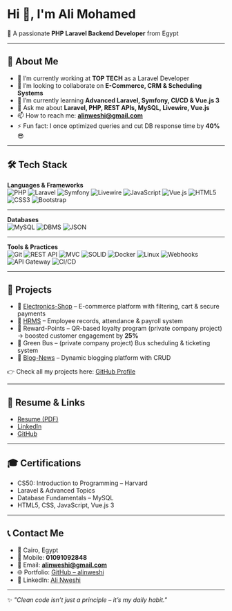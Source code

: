 # Hi 👋, I'm Ali Mohamed  
🚀 A passionate **PHP Laravel Backend Developer** from Egypt  

---

## 💼 About Me
- 🔭 I’m currently working at **TOP TECH** as a Laravel Developer  
- 👯 I’m looking to collaborate on **E-Commerce, CRM & Scheduling Systems**  
- 🌱 I’m currently learning **Advanced Laravel, Symfony, CI/CD & Vue.js 3**  
- 💬 Ask me about **Laravel, PHP, REST APIs, MySQL, Livewire, Vue.js**  
- 📫 How to reach me: **alinweshi@gmail.com**  
- ⚡ Fun fact: I once optimized queries and cut DB response time by **40%** 😎  

---

## 🛠️ Tech Stack

**Languages & Frameworks**  
![PHP](https://img.shields.io/badge/PHP-777BB4?style=for-the-badge&logo=php&logoColor=white) ![Laravel](https://img.shields.io/badge/Laravel-FF2D20?style=for-the-badge&logo=laravel&logoColor=white) ![Symfony](https://img.shields.io/badge/Symfony-000000?style=for-the-badge&logo=symfony&logoColor=white) ![Livewire](https://img.shields.io/badge/Livewire-4E56A6?style=for-the-badge&logo=laravel&logoColor=white) ![JavaScript](https://img.shields.io/badge/JavaScript-F7DF1E?style=for-the-badge&logo=javascript&logoColor=black) ![Vue.js](https://img.shields.io/badge/Vue.js-4FC08D?style=for-the-badge&logo=vue.js&logoColor=white) ![HTML5](https://img.shields.io/badge/HTML5-E34F26?style=for-the-badge&logo=html5&logoColor=white) ![CSS3](https://img.shields.io/badge/CSS3-1572B6?style=for-the-badge&logo=css3&logoColor=white) ![Bootstrap](https://img.shields.io/badge/Bootstrap-7952B3?style=for-the-badge&logo=bootstrap&logoColor=white)

---

**Databases**  
![MySQL](https://img.shields.io/badge/MySQL-4479A1?style=for-the-badge&logo=mysql&logoColor=white) ![DBMS](https://img.shields.io/badge/DBMS-003B57?style=for-the-badge&logo=databricks&logoColor=white) ![JSON](https://img.shields.io/badge/JSON-000000?style=for-the-badge&logo=json&logoColor=white)

---

**Tools & Practices**  
![Git](https://img.shields.io/badge/Git-F05032?style=for-the-badge&logo=git&logoColor=white) ![REST API](https://img.shields.io/badge/REST-02569B?style=for-the-badge&logo=postman&logoColor=white) ![MVC](https://img.shields.io/badge/MVC-FF6F00?style=for-the-badge&logoColor=white) ![SOLID](https://img.shields.io/badge/SOLID-4285F4?style=for-the-badge&logoColor=white) ![Docker](https://img.shields.io/badge/Docker-2496ED?style=for-the-badge&logo=docker&logoColor=white) ![Linux](https://img.shields.io/badge/Linux-FCC624?style=for-the-badge&logo=linux&logoColor=black) ![Webhooks](https://img.shields.io/badge/Webhooks-FF0000?style=for-the-badge&logo=webhooks&logoColor=white) ![API Gateway](https://img.shields.io/badge/API%20Gateway-009688?style=for-the-badge&logo=kong&logoColor=white) ![CI/CD](https://img.shields.io/badge/GitHub%20Actions-2088FF?style=for-the-badge&logo=github-actions&logoColor=white)


---

## 🚀 Projects
- 🛒 [Electronics-Shop](https://github.com/alinweshi/Electronics-Shop) – E-commerce platform with filtering, cart & secure payments  
- 👥 [HRMS](https://github.com/alinweshi/Compu_Lap) – Employee records, attendance & payroll system  
- 🎁 Reward-Points – QR-based loyalty program (private company project) → boosted customer engagement by **25%**  
- 🚌 Green Bus – (private company project) Bus scheduling & ticketing system  
- 📰 [Blog-News](https://github.com/alinweshi/Blog-News) – Dynamic blogging platform with CRUD  

👉 Check all my projects here: [GitHub Profile](https://github.com/alinweshi)

---

## 📄 Resume & Links
- [Resume (PDF)](https://drive.google.com/drive/folders/1oGSYbQon3VGmpW0UFLH0qymkmmA5uVXC)  
- [LinkedIn](https://www.linkedin.com/in/ali-nweshi-562191161/)  
- [GitHub](https://github.com/alinweshi)  

---

## 🎓 Certifications
- CS50: Introduction to Programming – Harvard  
- Laravel & Advanced Topics  
- Database Fundamentals – MySQL  
- HTML5, CSS, JavaScript, Vue.js 3  

---

## 📞 Contact Me
- 📍 Cairo, Egypt  
- 📱 Mobile: **01091092848**  
- 📧 Email: **alinweshi@gmail.com**  
- 🌐 Portfolio: [GitHub – alinweshi](https://github.com/alinweshi)  
- 🔗 LinkedIn: [Ali Nweshi](https://www.linkedin.com/in/ali-nweshi-562191161/)  

---

✨ *"Clean code isn’t just a principle – it’s my daily habit."*  
